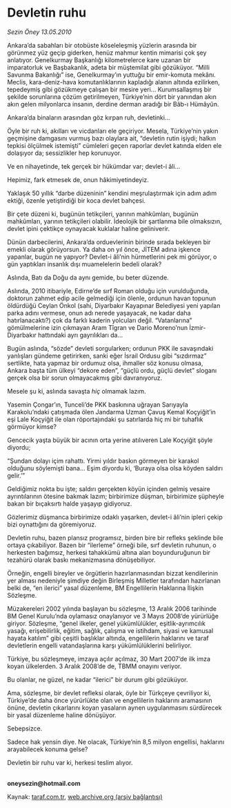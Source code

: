 # Devletin ruhu

*Sezin Öney 13.05.2010*

<div class="yazi"><p>Ankara’da sabahları bir otobüste köseleleşmiş yüzlerin arasında bir görünmez yüz geçip giderken, henüz mahmur kentin mimarisi çok şey anlatıyor. Genelkurmay Başkanlığı kilometrelerce kare uzanan bir imparatorluk ve Başbakanlık, adeta bir müştemilat gibi gözüküyor. “Milli Savunma Bakanlığı” ise, Genelkurmay’ın yuttuğu bir emir-komuta mekânı. Meclis, kara-deniz-hava komutanlıklarının kapladığı alanın altında ezilirken, tepedeymiş gibi gözükmeye çalışan bir mesire yeri... Kurumsallaşmış bir şekilde sorunlarına çözüm getirilmeyen, Türkiye’nin dört bir yanından akın akın gelen milyonlarca insanın, derdine derman aradığı bir Bâb-ı Hümâyûn. </p>
<p>Ankara’da binaların arasından göz kırpan ruh, devletinki... </p>
<p>Öyle bir ruh ki, akılları ve vicdanları ele geçiriyor. Mesela, Türkiye’nin yakın geçmişine damgasını vurmuş bazı olaylara ait, “devletin rutin işiydi; halkın tepkisi ölçülmek istemişti” cümleleri geçen raporlar devlet katında elden ele dolaşıyor da; sessizlikler hep korunuyor. </p>
<p>Ve en nihayetinde, tek gerçek bir hükümdar var; devlet-i âli...</p>
<p>Hepimiz, fark etmesek de, onun hâkimiyetindeyiz.</p>
<p>Yaklaşık 50 yıllık “darbe düzeninin” kendini meşrulaştırmak için adım adım ektiği, özenle yetiştirdiği bir koca devlet bahçesi.</p>
<p>Bir çete düzeni ki, bugünün tetikçileri, yarının mahkûmları, bugünün mahkûmları, yarının tetikçileri olabilir. İdeolojik bir şartlanma bile olmaksızın, devlet ipini çektikçe oynayacak kuklalar haline geliniverir. </p>
<p>Dünün darbecilerini, Ankara’da orduevlerinin birinde sırada bekleyen bir emekli olarak görüyorsun. Ya daha on yıl önce, JİTEM adına işkence yapanlar, bugün ne yapıyor? Devlet-i âli’nin hürmetlerini pek mi görüyor, o gün yaptıkları insanlık dışı muamelelerin bedeli olarak? </p>
<p>Aslında, Batı da Doğu da aynı gemide, bu beter düzende. </p>
<p>Aslında, 2010 itibariyle, Edirne’de sırf Roman olduğu için vurulduğunda, doktorun zahmet edip acile gelmediği için ölenle, ordunun havan topunun öldürdüğü Ceylan Önkol (sahi, Diyarbakır Kayapınar Belediyesi yeni yapılan parka adını vermese, onun adı nerede yaşayacak, ne kadar daha hatırlanacaktı?) çok da farklı kaderin yolcuları değil. “Vatanlarına” gömülmelerine izin çıkmayan Aram Tîgran ve Dario Moreno’nun İzmir-Diyarbakır hattındaki ayrı gayrılıkları da...</p>
<p>Bugün aslında, “sözde” devleti sorgularken; ordunun PKK ile savaşındaki yanlışları gündeme getirirken, sanki eğer İsrail Ordusu gibi “sızdırmaz” sertlikte, hata yapmaz bir ordumuz olsa, ihmaller söz konusu olmasa, Ankara başta tüm ülkeyi “dekore eden”, “güçlü ordu, güçlü devlet” sloganı gerçek olsa bir sorun olmayacakmış gibi davranıyoruz.</p>
<p>Mesele şu ki, aslında savaşta <i>hiç </i>olmamak lazım. </p>
<p>Yasemin Çongar’ın, Tunceli’de PKK baskınına uğrayan Sarıyayla Karakolu’ndaki çatışmada ölen Jandarma Uzman Çavuş Kemal Koçyiğit’in eşi Lale Koçyiğit ile olan röportajındaki şu satırlarda hiç mi bir tuhaflık görmüyor kimse?</p>
<p>Gencecik yaşta büyük bir acının orta yerine atılıveren Lale Koçyiğit şöyle diyordu; </p>
<p>“Şundan dolayı içim rahattı. Yirmi yıldır baskın görmeyen bir karakol olduğunu söylemişti bana... Eşim diyordu ki, ‘Buraya olsa olsa köyden saldırı gelir.’” </p>
<p>Geldiğimiz nokta bu işte; saldırı gerçekten köyün içinden gelmiş vesaire ayrıntılarının ötesine bakmak lazım; birbirimize düşman, birbirimize şüpheyle bakan bir bıçaksırtı halde yaşayıp gidiyoruz. </p>
<p>Gözlerimiz düşmanca birbirimize odaklı yaşarken, devlet-i âli’nin ipleri çekip bizi oynattığını da göremiyoruz.</p>
<p>Devletin ruhu, bazen plansız programsız, birden bire bir refleks şeklinde bile ortaya çıkabiliyor. Bazen bir “ilerleme” örneği bile, sırf devletin ruhunun, o herkesten bağımsız, herkesi tahakkümü altına alan boyunduruğunun bir tezahürü olarak baskı mekanizmasına dönüşebiliyor.</p>
<p>Örneğin, engelli bireyler ve örgütlerin hazırlanmasından bizzat kendilerinin yer alması nedeniyle şimdiye değin Birleşmiş Milletler tarafından hazırlanan belki de, “en ilerici” yasal düzenleme, BM Engellilerin Haklarına İlişkin Sözleşme. </p>
<p>Müzakereleri 2002 yılında başlayan bu sözleşme, 13 Aralık 2006 tarihinde BM Genel Kurulu’nda oylamasız onaylanıyor ve 3 Mayıs 2008’de yürürlüğe giriyor. Sözleşme, “genel ilkeler, genel yükümlülükler, eşitlik-ayrımcılık yasağı, erişebilirlik, eğitim, sağlık, çalışma ve istihdam, siyasi ve kamusal hayata katılım” gibi çeşitli başlıklar altında, engellilerin haklarını ve taraf devletlerin engelli vatandaşlarına karşı yükümlülüklerini belirliyor.</p>
<p>Türkiye, bu sözleşmeye, imzaya açılır açılmaz, 30 Mart 2007’de ilk imza koyan ülkelerden. 3 Aralık 2008’de de, TBMM onayını veriyor. </p>
<p>Bu olanlar, ne güzel, ne kadar “ilerici” bir durum gibi gözüküyor. </p>
<p>Ama, sözleşme, bir devlet refleksi olarak, öyle bir Türkçeye çevriliyor ki, Türkiye’de daha önce yürürlükte olan ve engellilerin haklarını aramasının önüne, devletin çıkarlarını koyan yasaların aynen uygulanmasını sürdürecek bir yasal düzenleme haline dönüşüyor. </p>
<p>Sebepsizce.</p>
<p>Sadece hak yensin diye. Ne olacak, Türkiye’nin 8,5 milyon engellisi, haklarını arayabilecek konuma gelse?</p>
<p>Devletin bir ruhu var ki, herkesi teslim alıyor.</p>
<p><b><br/>oneysezin@hotmail.com</b></p></div>

Kaynak: [taraf.com.tr](m), [web.archive.org (arşiv bağlantısı)](http://web.archive.org/web/20100516055150/http://taraf.com.tr:80/sezin-oney/makale-devletin-ruhu.htm)
